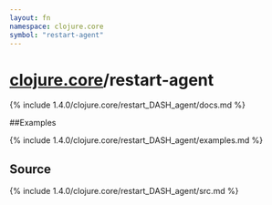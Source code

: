 ```yaml
---
layout: fn
namespace: clojure.core
symbol: "restart-agent"
---
```


# [clojure.core](../)/restart-agent

{% include 1.4.0/clojure.core/restart_DASH_agent/docs.md %}

##Examples

{% include 1.4.0/clojure.core/restart_DASH_agent/examples.md %}
## Source
{% include 1.4.0/clojure.core/restart_DASH_agent/src.md %}


